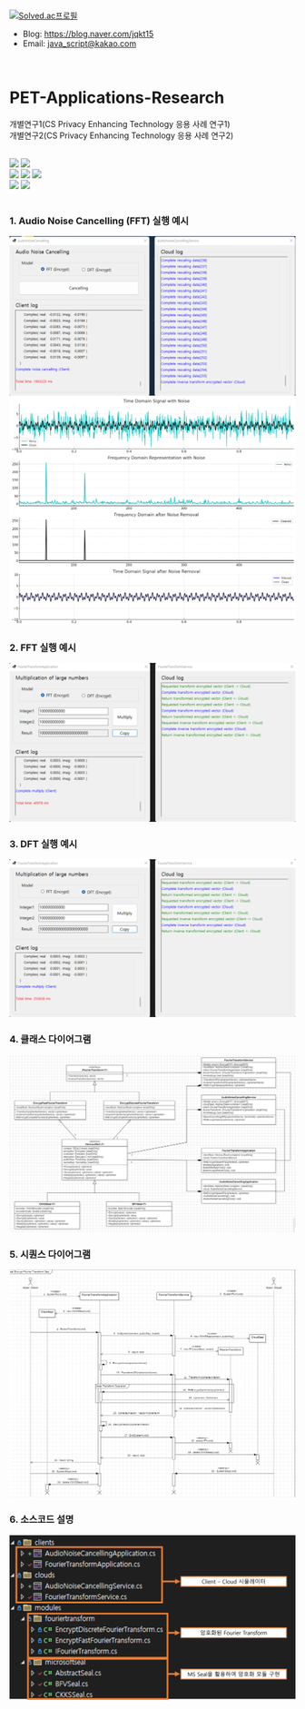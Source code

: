 </br>

[![Solved.ac프로필](http://mazassumnida.wtf/api/v2/generate_badge?boj=97mjh1012)](https://solved.ac/97mjh1012)
* Blog: https://blog.naver.com/jqkt15
* Email: java_script@kakao.com
</br>


# PET-Applications-Research
 개별연구1(CS Privacy Enhancing Technology 응용 사례 연구1)</br>
 개별연구2(CS Privacy Enhancing Technology 응용 사례 연구2)</br>
</br>

<div>
 <img src="https://img.shields.io/badge/Microsoft%20SEAL-0078D4?style=flat-square&logo=microsoft&logoColor=white"/>
 <img src="https://img.shields.io/badge/NumPy-013243?style=flat-square&logo=numpy&logoColor=white"/>
</div>

<div>
 <img src="https://img.shields.io/badge/C%23-239120?style=flat-square&logo=csharp&logoColor=white"/>
 <img src="https://img.shields.io/badge/.NET%20Core-512BD4?style=flat-square&logo=.net&logoColor=white"/>
 <img src="https://img.shields.io/badge/Python-3776AB?style=flat-square&logo=python&logoColor=white"/>
</div>

<div>
 <img src="https://img.shields.io/badge/Visual Studio-5C2D91?style=flat-square&logo=visualstudio&logoColor=white"/> 
 <img src="https://img.shields.io/badge/VSCode-007ACC?style=flat-square&logo=visualstudiocode&logoColor=white"/>
</div>
</br>


### 1. Audio Noise Cancelling (FFT) 실행 예시
<img src="image/fft_noise_cancelling.png"/>
<img src="image/fft_noise_cancelling_graph.png"/>
</br>


### 2. FFT 실행 예시
<img src="image/fft.png"/>
</br>


### 3. DFT 실행 예시
<img src="image/dft.png"/>
</br>


### 4. 클래스 다이어그램
<img src="image/classDiagram.png"/>
</br>


### 5. 시퀀스 다이어그램
<img src="image/seqDiagram.png"/>
</br>


### 6. 소스코드 설명
<img src="image/description.png"/>
</br>
